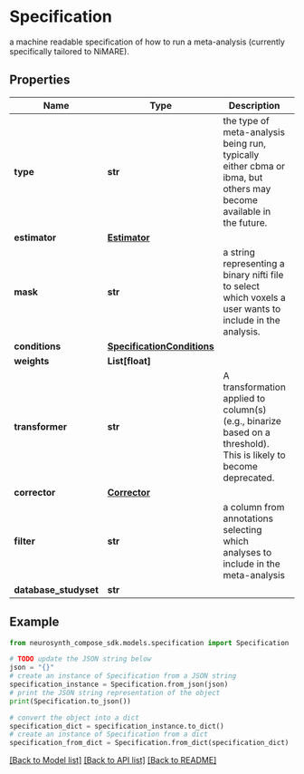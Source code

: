 # Specification

a machine readable specification of how to run a meta-analysis (currently specifically tailored to NiMARE).

## Properties

Name | Type | Description | Notes
------------ | ------------- | ------------- | -------------
**type** | **str** | the type of meta-analysis being run, typically either cbma or ibma, but others may become available in the future. | [optional] 
**estimator** | [**Estimator**](Estimator.md) |  | [optional] 
**mask** | **str** | a string representing a binary nifti file to select which voxels a user wants to include in the analysis. | [optional] 
**conditions** | [**SpecificationConditions**](SpecificationConditions.md) |  | [optional] 
**weights** | **List[float]** |  | [optional] 
**transformer** | **str** | A transformation applied to column(s) (e.g., binarize based on a threshold). This is likely to become deprecated. | [optional] 
**corrector** | [**Corrector**](Corrector.md) |  | [optional] 
**filter** | **str** | a column from annotations selecting which analyses to include in the meta-analysis | [optional] 
**database_studyset** | **str** |  | [optional] 

## Example

```python
from neurosynth_compose_sdk.models.specification import Specification

# TODO update the JSON string below
json = "{}"
# create an instance of Specification from a JSON string
specification_instance = Specification.from_json(json)
# print the JSON string representation of the object
print(Specification.to_json())

# convert the object into a dict
specification_dict = specification_instance.to_dict()
# create an instance of Specification from a dict
specification_from_dict = Specification.from_dict(specification_dict)
```
[[Back to Model list]](../README.md#documentation-for-models) [[Back to API list]](../README.md#documentation-for-api-endpoints) [[Back to README]](../README.md)


